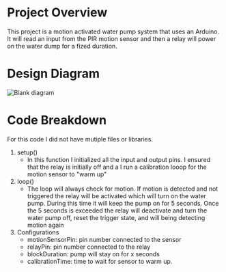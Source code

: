 # Project Overview
This project is a motion activated water pump system that uses an Arduino. It will read an input from the PIR motion sensor and then a relay will power on the water dump for a fized duration.
# Design Diagram
![Blank diagram](https://github.com/user-attachments/assets/209799d8-e8c7-49d9-a5c5-9beff86e478e)
# Code Breakdown
For this code I did not have mutiple files or libraries.
1. setup()
   - In this function I initialized all the input and output pins. I ensured that the relay is initially off and a I run a calibration looop for the motion sensor to "warm up"
2. loop()
   - The loop will always check for motion. If motion is detected and not triggered the relay will be activated which will turn on the water pump. During this time it will keep the pump on for 5 seconds. Once the 5 seconds is exceeded the relay will deactivate and turn the water pump off, reset the trigger state, and will being detecting motion again
3. Configurations
   - motionSensorPin: pin number connected to the sensor
   - relayPin: pin number connected to the relay
   - blockDuration: pump will stay on for x seconds
   - calibrationTime: time to wait for sensor to warm up.

